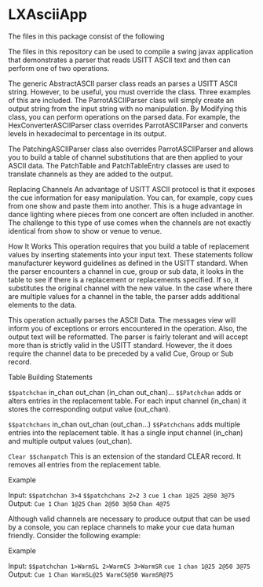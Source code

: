 # LXAsciiApp

The files in this package consist of the following


The files in this repository can be used to compile a swing javax application that demonstrates a parser that reads USITT ASCII text and then can perform one of two operations.

The generic AbstractASCII parser class reads an parses a USITT ASCII string.  However, to be useful, you must override the class.  Three examples of this are included.  The ParrotASCIIParser class will simply create an output string from the input string with no manipulation.  By Modifying this class, you can perform operations on the parsed data.  For example, the HexConverterASCIIParser class overrides ParrotASCIIParser and converts levels in hexadecimal to percentage in its output.

The PatchingASCIIParser class also overrides ParrotASCIIParser and allows you to build a table of channel substitutions that are then applied to your ASCII data.  The PatchTable and PatchTableEntry classes are used to translate channels as they are added to the output.

Replacing Channels
An advantage of USITT ASCII protocol is that it exposes the cue information for easy manipulation. You can, for example, copy cues from one show and paste them into another. This is a huge advantage in dance lighting where pieces from one concert are often included in another. The challenge to this type of use comes when the channels are not exactly identical from show to show or venue to venue.

How It Works
This operation requires that you build a table of replacement values by inserting statements into your input text. These statements follow manufacturer keyword guidelines as defined in the USITT standard. When the parser encounters a channel in cue, group or sub data, it looks in the table to see if there is a replacement or replacements specified. If so, it substitutes the original channel with the new value. In the case where there are multiple values for a channel in the table, the parser adds additional elements to the data.

This operation actually parses the ASCII Data. The messages view will inform you of exceptions or errors encountered in the operation. Also, the output text will be reformatted. The parser is fairly tolerant and will accept more than is strictly valid in the USITT standard. However, the it does require the channel data to be preceded by a valid Cue, Group or Sub record.

Table Building Statements

`$$patchchan` in_chan out_chan (in_chan out_chan)...
`$$Patchchan` adds or alters entries in the replacement table. For each input channel (in_chan) it stores the corresponding output value (out_chan).

`$$patchchans` in_chan out_chan (out_chan...)
`$$Patchchans` adds multiple entries into the replacement table. It has a single input channel (in_chan) and multiple output values (out_chan).

`Clear $$chanpatch`
This is an extension of the standard CLEAR record. It removes all entries from the replacement table.

Example

Input:
`$$patchchan 3>4`
`$$patchchans 2>2 3`
`cue 1`
`chan 1@25 2@50 3@75`
Output:
`Cue 1`
`Chan 1@25`
`Chan 2@50 3@50`
`Chan 4@75`

Although valid channels are necessary to produce output that can be used by a console, you can replace channels to make your cue data human friendly. Consider the following example:

Example

Input:
`$$patchchan 1>WarmSL 2>WarmCS 3>WarmSR`
`cue 1`
`chan 1@25 2@50 3@75`
Output:
`Cue 1`
`Chan WarmSL@25 WarmCS@50 WarmSR@75`